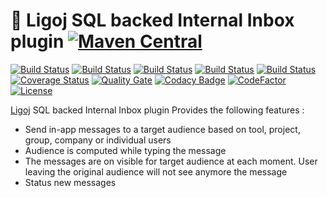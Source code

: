 # :link: Ligoj SQL backed Internal Inbox plugin [![Maven Central](https://maven-badges.herokuapp.com/maven-central/org.ligoj.plugin/plugin-inbox-sql/badge.svg)](https://maven-badges.herokuapp.com/maven-central/org.ligoj.plugin/plugin-inbox-sql)

[![Build Status](https://travis-ci.org/ligoj/plugin-inbox-sql.svg?branch=master)](https://travis-ci.org/ligoj/plugin-inbox-sql)
[![Build Status](https://circleci.com/gh/ligoj/plugin-inbox-sql.svg?style=svg)](https://circleci.com/gh/ligoj/plugin-inbox-sql)
[![Build Status](https://codeship.com/projects/e4428330-09b5-0135-3ff1-6a5539e5927f/status?branch=master)](https://codeship.com/projects/214653)
[![Build Status](https://semaphoreci.com/api/v1/ligoj/plugin-inbox-sql/branches/master/shields_badge.svg)](https://semaphoreci.com/ligoj/plugin-inbox-sql)
[![Build Status](https://ci.appveyor.com/api/projects/status/h5dfqncg9kimntu2/branch/master?svg=true)](https://ci.appveyor.com/project/ligoj/plugin-inbox-sql/branch/master)
[![Coverage Status](https://coveralls.io/repos/github/ligoj/plugin-inbox-sql/badge.svg?branch=master)](https://coveralls.io/github/ligoj/plugin-inbox-sql?branch=master)
[![Quality Gate](https://sonarcloud.io/api/badges/gate?key=org.ligoj.plugin:plugin-inbox-sql)](https://sonarcloud.io/dashboard/index/org.ligoj.plugin:plugin-inbox-sql)
[![Codacy Badge](https://api.codacy.com/project/badge/Grade/9dc309e27e284411bac3a525cfe1c307)](https://www.codacy.com/app/ligoj/plugin-inbox-sql?utm_source=github.com&amp;utm_medium=referral&amp;utm_content=ligoj/plugin-inbox-sql&amp;utm_campaign=Badge_Grade)
[![CodeFactor](https://www.codefactor.io/repository/github/ligoj/plugin-inbox-sql/badge)](https://www.codefactor.io/repository/github/ligoj/plugin-inbox-sql)
[![License](http://img.shields.io/:license-mit-blue.svg)](http://fabdouglas.mit-license.org/)

[Ligoj](https://github.com/ligoj/ligoj) SQL backed Internal Inbox plugin
Provides the following features :
- Send in-app messages to a target audience based on tool, project, group, company or individual users
- Audience is computed while typing the message
- The messages are on visible for target audience at each moment. User leaving the original audience will not see anymore the message
- Status new messages
